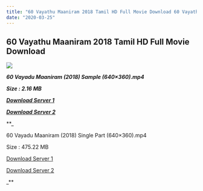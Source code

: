 ```yaml
---
title: "60 Vayathu Maaniram 2018 Tamil HD Full Movie Download 60 Vayathu Maaniram Tamil HD Movie Download"
date: "2020-03-25"
---
```


## 60 Vayathu Maaniram 2018 Tamil HD Full Movie Download

![](https://images.moviebuff.com/be3d491c-851d-4704-9222-2551032354dd?w=1000)

**_60 Vayadu Maaniram (2018) Sample (640×360).mp4_**

**_Size : 2.16 MB_**

**_[Download Server 1](http://b7.wetransfer.vip/files/Tamil{dd491190c7c44e72d5bc6265d8d28d52dc406d5dbea1734fee0f652b09d71bf7}20Movies/Tamil{dd491190c7c44e72d5bc6265d8d28d52dc406d5dbea1734fee0f652b09d71bf7}202018{dd491190c7c44e72d5bc6265d8d28d52dc406d5dbea1734fee0f652b09d71bf7}20Movies/60{dd491190c7c44e72d5bc6265d8d28d52dc406d5dbea1734fee0f652b09d71bf7}20Vayathu{dd491190c7c44e72d5bc6265d8d28d52dc406d5dbea1734fee0f652b09d71bf7}20Maaniram{dd491190c7c44e72d5bc6265d8d28d52dc406d5dbea1734fee0f652b09d71bf7}20(2018)/60{dd491190c7c44e72d5bc6265d8d28d52dc406d5dbea1734fee0f652b09d71bf7}20Vayathu{dd491190c7c44e72d5bc6265d8d28d52dc406d5dbea1734fee0f652b09d71bf7}20Maaniram{dd491190c7c44e72d5bc6265d8d28d52dc406d5dbea1734fee0f652b09d71bf7}20(2018){dd491190c7c44e72d5bc6265d8d28d52dc406d5dbea1734fee0f652b09d71bf7}20HD{dd491190c7c44e72d5bc6265d8d28d52dc406d5dbea1734fee0f652b09d71bf7}20DVDRip/60{dd491190c7c44e72d5bc6265d8d28d52dc406d5dbea1734fee0f652b09d71bf7}20Vayadu{dd491190c7c44e72d5bc6265d8d28d52dc406d5dbea1734fee0f652b09d71bf7}20Maaniram{dd491190c7c44e72d5bc6265d8d28d52dc406d5dbea1734fee0f652b09d71bf7}20(2018){dd491190c7c44e72d5bc6265d8d28d52dc406d5dbea1734fee0f652b09d71bf7}20Sample{dd491190c7c44e72d5bc6265d8d28d52dc406d5dbea1734fee0f652b09d71bf7}20(640x360).mp4)_**

**_[Download Server 2](http://b7.wetransfer.vip/files/Tamil{dd491190c7c44e72d5bc6265d8d28d52dc406d5dbea1734fee0f652b09d71bf7}20Movies/Tamil{dd491190c7c44e72d5bc6265d8d28d52dc406d5dbea1734fee0f652b09d71bf7}202018{dd491190c7c44e72d5bc6265d8d28d52dc406d5dbea1734fee0f652b09d71bf7}20Movies/60{dd491190c7c44e72d5bc6265d8d28d52dc406d5dbea1734fee0f652b09d71bf7}20Vayathu{dd491190c7c44e72d5bc6265d8d28d52dc406d5dbea1734fee0f652b09d71bf7}20Maaniram{dd491190c7c44e72d5bc6265d8d28d52dc406d5dbea1734fee0f652b09d71bf7}20(2018)/60{dd491190c7c44e72d5bc6265d8d28d52dc406d5dbea1734fee0f652b09d71bf7}20Vayathu{dd491190c7c44e72d5bc6265d8d28d52dc406d5dbea1734fee0f652b09d71bf7}20Maaniram{dd491190c7c44e72d5bc6265d8d28d52dc406d5dbea1734fee0f652b09d71bf7}20(2018){dd491190c7c44e72d5bc6265d8d28d52dc406d5dbea1734fee0f652b09d71bf7}20HD{dd491190c7c44e72d5bc6265d8d28d52dc406d5dbea1734fee0f652b09d71bf7}20DVDRip/60{dd491190c7c44e72d5bc6265d8d28d52dc406d5dbea1734fee0f652b09d71bf7}20Vayadu{dd491190c7c44e72d5bc6265d8d28d52dc406d5dbea1734fee0f652b09d71bf7}20Maaniram{dd491190c7c44e72d5bc6265d8d28d52dc406d5dbea1734fee0f652b09d71bf7}20(2018){dd491190c7c44e72d5bc6265d8d28d52dc406d5dbea1734fee0f652b09d71bf7}20Sample{dd491190c7c44e72d5bc6265d8d28d52dc406d5dbea1734fee0f652b09d71bf7}20(640x360).mp4)_**

**_

60 Vayadu Maaniram (2018) Single Part (640×360).mp4

Size : 475.22 MB

[Download Server 1](http://b7.wetransfer.vip/files/Tamil{dd491190c7c44e72d5bc6265d8d28d52dc406d5dbea1734fee0f652b09d71bf7}20Movies/Tamil{dd491190c7c44e72d5bc6265d8d28d52dc406d5dbea1734fee0f652b09d71bf7}202018{dd491190c7c44e72d5bc6265d8d28d52dc406d5dbea1734fee0f652b09d71bf7}20Movies/60{dd491190c7c44e72d5bc6265d8d28d52dc406d5dbea1734fee0f652b09d71bf7}20Vayathu{dd491190c7c44e72d5bc6265d8d28d52dc406d5dbea1734fee0f652b09d71bf7}20Maaniram{dd491190c7c44e72d5bc6265d8d28d52dc406d5dbea1734fee0f652b09d71bf7}20(2018)/60{dd491190c7c44e72d5bc6265d8d28d52dc406d5dbea1734fee0f652b09d71bf7}20Vayathu{dd491190c7c44e72d5bc6265d8d28d52dc406d5dbea1734fee0f652b09d71bf7}20Maaniram{dd491190c7c44e72d5bc6265d8d28d52dc406d5dbea1734fee0f652b09d71bf7}20(2018){dd491190c7c44e72d5bc6265d8d28d52dc406d5dbea1734fee0f652b09d71bf7}20HD{dd491190c7c44e72d5bc6265d8d28d52dc406d5dbea1734fee0f652b09d71bf7}20DVDRip/60{dd491190c7c44e72d5bc6265d8d28d52dc406d5dbea1734fee0f652b09d71bf7}20Vayadu{dd491190c7c44e72d5bc6265d8d28d52dc406d5dbea1734fee0f652b09d71bf7}20Maaniram{dd491190c7c44e72d5bc6265d8d28d52dc406d5dbea1734fee0f652b09d71bf7}20(2018){dd491190c7c44e72d5bc6265d8d28d52dc406d5dbea1734fee0f652b09d71bf7}20Single{dd491190c7c44e72d5bc6265d8d28d52dc406d5dbea1734fee0f652b09d71bf7}20Part{dd491190c7c44e72d5bc6265d8d28d52dc406d5dbea1734fee0f652b09d71bf7}20(640x360).mp4)

[Download Server 2](http://b7.wetransfer.vip/files/Tamil{dd491190c7c44e72d5bc6265d8d28d52dc406d5dbea1734fee0f652b09d71bf7}20Movies/Tamil{dd491190c7c44e72d5bc6265d8d28d52dc406d5dbea1734fee0f652b09d71bf7}202018{dd491190c7c44e72d5bc6265d8d28d52dc406d5dbea1734fee0f652b09d71bf7}20Movies/60{dd491190c7c44e72d5bc6265d8d28d52dc406d5dbea1734fee0f652b09d71bf7}20Vayathu{dd491190c7c44e72d5bc6265d8d28d52dc406d5dbea1734fee0f652b09d71bf7}20Maaniram{dd491190c7c44e72d5bc6265d8d28d52dc406d5dbea1734fee0f652b09d71bf7}20(2018)/60{dd491190c7c44e72d5bc6265d8d28d52dc406d5dbea1734fee0f652b09d71bf7}20Vayathu{dd491190c7c44e72d5bc6265d8d28d52dc406d5dbea1734fee0f652b09d71bf7}20Maaniram{dd491190c7c44e72d5bc6265d8d28d52dc406d5dbea1734fee0f652b09d71bf7}20(2018){dd491190c7c44e72d5bc6265d8d28d52dc406d5dbea1734fee0f652b09d71bf7}20HD{dd491190c7c44e72d5bc6265d8d28d52dc406d5dbea1734fee0f652b09d71bf7}20DVDRip/60{dd491190c7c44e72d5bc6265d8d28d52dc406d5dbea1734fee0f652b09d71bf7}20Vayadu{dd491190c7c44e72d5bc6265d8d28d52dc406d5dbea1734fee0f652b09d71bf7}20Maaniram{dd491190c7c44e72d5bc6265d8d28d52dc406d5dbea1734fee0f652b09d71bf7}20(2018){dd491190c7c44e72d5bc6265d8d28d52dc406d5dbea1734fee0f652b09d71bf7}20Single{dd491190c7c44e72d5bc6265d8d28d52dc406d5dbea1734fee0f652b09d71bf7}20Part{dd491190c7c44e72d5bc6265d8d28d52dc406d5dbea1734fee0f652b09d71bf7}20(640x360).mp4)

_**
